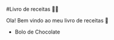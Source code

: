 #Livro de receitas :woman_cook:

Ola! Bem vindo ao meu livro de receitas :chocolate_bar:

- Bolo de Chocolate

  
